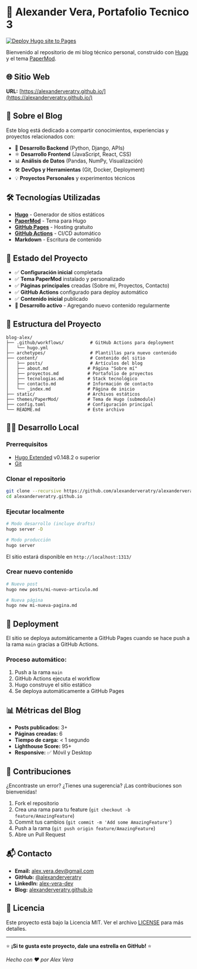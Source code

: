 # 🚀 Alexander Vera, Portafolio Tecnico 3

[![Deploy Hugo site to Pages](https://github.com/alexanderveratry/alexanderveratry.github.io/actions/workflows/hugo.yml/badge.svg)](https://github.com/alexanderveratry/alexanderveratry.github.io/actions/workflows/hugo.yml)

Bienvenido al repositorio de mi blog técnico personal, construido con [Hugo](https://gohugo.io/) y el tema [PaperMod](https://github.com/adityatelange/hugo-PaperMod).

## 🌐 Sitio Web

**URL:** [https://alexanderveratry.github.io/](https://alexanderveratry.github.io/)

## 📝 Sobre el Blog

Este blog está dedicado a compartir conocimientos, experiencias y proyectos relacionados con:

- 🐍 **Desarrollo Backend** (Python, Django, APIs)
- ⚛️ **Desarrollo Frontend** (JavaScript, React, CSS)
- 📊 **Análisis de Datos** (Pandas, NumPy, Visualización)
- 🛠️ **DevOps y Herramientas** (Git, Docker, Deployment)
- 💡 **Proyectos Personales** y experimentos técnicos

## 🛠️ Tecnologías Utilizadas

- **[Hugo](https://gohugo.io/)** - Generador de sitios estáticos
- **[PaperMod](https://github.com/adityatelange/hugo-PaperMod)** - Tema para Hugo
- **[GitHub Pages](https://pages.github.com/)** - Hosting gratuito
- **[GitHub Actions](https://github.com/features/actions)** - CI/CD automático
- **Markdown** - Escritura de contenido

## 🚦 Estado del Proyecto

- ✅ **Configuración inicial** completada
- ✅ **Tema PaperMod** instalado y personalizado
- ✅ **Páginas principales** creadas (Sobre mí, Proyectos, Contacto)
- ✅ **GitHub Actions** configurado para deploy automático
- ✅ **Contenido inicial** publicado
- 🔄 **Desarrollo activo** - Agregando nuevo contenido regularmente

## 📁 Estructura del Proyecto

```
blog-alex/
├── .github/workflows/          # GitHub Actions para deployment
│   └── hugo.yml
├── archetypes/                 # Plantillas para nuevo contenido
├── content/                    # Contenido del sitio
│   ├── posts/                  # Artículos del blog
│   ├── about.md               # Página "Sobre mí"
│   ├── proyectos.md           # Portafolio de proyectos
│   ├── tecnologias.md         # Stack tecnológico
│   ├── contacto.md            # Información de contacto
│   └── _index.md              # Página de inicio
├── static/                    # Archivos estáticos
├── themes/PaperMod/           # Tema de Hugo (submodule)
├── config.toml                # Configuración principal
└── README.md                  # Este archivo
```

## 🏃‍♂️ Desarrollo Local

### Prerrequisitos

- [Hugo Extended](https://gohugo.io/installation/) v0.148.2 o superior
- [Git](https://git-scm.com/)

### Clonar el repositorio

```bash
git clone --recursive https://github.com/alexanderveratry/alexanderveratry.github.io.git
cd alexanderveratry.github.io
```

### Ejecutar localmente

```bash
# Modo desarrollo (incluye drafts)
hugo server -D

# Modo producción
hugo server
```

El sitio estará disponible en `http://localhost:1313/`

### Crear nuevo contenido

```bash
# Nuevo post
hugo new posts/mi-nuevo-articulo.md

# Nueva página
hugo new mi-nueva-pagina.md
```

## 🚀 Deployment

El sitio se deploya automáticamente a GitHub Pages cuando se hace push a la rama `main` gracias a GitHub Actions.

### Proceso automático:
1. Push a la rama `main`
2. GitHub Actions ejecuta el workflow
3. Hugo construye el sitio estático
4. Se deploya automáticamente a GitHub Pages

## 📊 Métricas del Blog

- **Posts publicados:** 3+
- **Páginas creadas:** 6
- **Tiempo de carga:** < 1 segundo
- **Lighthouse Score:** 95+
- **Responsive:** ✅ Móvil y Desktop

## 🤝 Contribuciones

¿Encontraste un error? ¿Tienes una sugerencia? ¡Las contribuciones son bienvenidas!

1. Fork el repositorio
2. Crea una rama para tu feature (`git checkout -b feature/AmazingFeature`)
3. Commit tus cambios (`git commit -m 'Add some AmazingFeature'`)
4. Push a la rama (`git push origin feature/AmazingFeature`)
5. Abre un Pull Request

## 📬 Contacto

- **Email:** alex.vera.dev@gmail.com
- **GitHub:** [@alexanderveratry](https://github.com/alexanderveratry)
- **LinkedIn:** [alex-vera-dev](https://linkedin.com/in/alex-vera-dev)
- **Blog:** [alexanderveratry.github.io](https://alexanderveratry.github.io/)

## 📄 Licencia

Este proyecto está bajo la Licencia MIT. Ver el archivo [LICENSE](LICENSE) para más detalles.

---

⭐ **¡Si te gusta este proyecto, dale una estrella en GitHub!** ⭐

*Hecho con ❤️ por Alex Vera*
